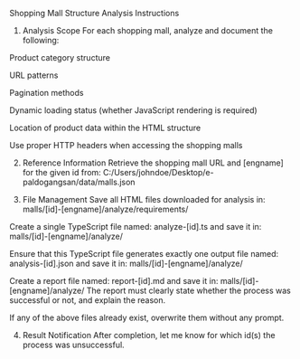Shopping Mall Structure Analysis Instructions
1. Analysis Scope
For each shopping mall, analyze and document the following:

Product category structure

URL patterns

Pagination methods

Dynamic loading status (whether JavaScript rendering is required)

Location of product data within the HTML structure

Use proper HTTP headers when accessing the shopping malls

2. Reference Information
Retrieve the shopping mall URL and [engname] for the given id from:
C:/Users/johndoe/Desktop/e-paldogangsan/data/malls.json

3. File Management
Save all HTML files downloaded for analysis in:
malls/[id]-[engname]/analyze/requirements/

Create a single TypeScript file named:
analyze-[id].ts
and save it in:
malls/[id]-[engname]/analyze/

Ensure that this TypeScript file generates exactly one output file named:
analysis-[id].json
and save it in:
malls/[id]-[engname]/analyze/

Create a report file named:
report-[id].md
and save it in:
malls/[id]-[engname]/analyze/
The report must clearly state whether the process was successful or not, and explain the reason.

If any of the above files already exist, overwrite them without any prompt.

4. Result Notification
After completion, let me know for which id(s) the process was unsuccessful.
